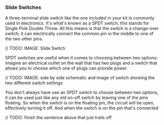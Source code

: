 ### Slide Switches

A three-terminal slide switch like the one included in your kit is commonly used in electronics. It's what's known as a SPDT switch, this stands for Single Pole Double Throw. All this means is that the switch is a change-over switch; it can electrically connect the common pin in the middle to one of the two other pins.

// TODO: IMAGE: Slide Switch

SPDT switches are useful when it comes to choosing between two options: imagine an electrical outlet on the wall that has two plugs and a switch that allows you to choose which one of plugs can provide power.

// TODO: IMAGE: side by side schematic and image of switch showing the two different switch settings

You don't always have use an SPDT switch to choose between two options, it can be used just like any old on-off switch by leaving one of the pins floating. So when the switch is on the floating pin, the circuit will be open, effectively turning it off. And when the switch is on the pin that's connected

// TODO: finish the sentence above that just trails off
